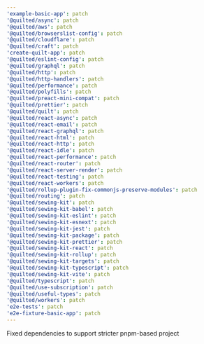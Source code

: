 ```yaml
---
'example-basic-app': patch
'@quilted/async': patch
'@quilted/aws': patch
'@quilted/browserslist-config': patch
'@quilted/cloudflare': patch
'@quilted/craft': patch
'create-quilt-app': patch
'@quilted/eslint-config': patch
'@quilted/graphql': patch
'@quilted/http': patch
'@quilted/http-handlers': patch
'@quilted/performance': patch
'@quilted/polyfills': patch
'@quilted/preact-mini-compat': patch
'@quilted/prettier': patch
'@quilted/quilt': patch
'@quilted/react-async': patch
'@quilted/react-email': patch
'@quilted/react-graphql': patch
'@quilted/react-html': patch
'@quilted/react-http': patch
'@quilted/react-idle': patch
'@quilted/react-performance': patch
'@quilted/react-router': patch
'@quilted/react-server-render': patch
'@quilted/react-testing': patch
'@quilted/react-workers': patch
'@quilted/rollup-plugin-fix-commonjs-preserve-modules': patch
'@quilted/routing': patch
'@quilted/sewing-kit': patch
'@quilted/sewing-kit-babel': patch
'@quilted/sewing-kit-eslint': patch
'@quilted/sewing-kit-esnext': patch
'@quilted/sewing-kit-jest': patch
'@quilted/sewing-kit-package': patch
'@quilted/sewing-kit-prettier': patch
'@quilted/sewing-kit-react': patch
'@quilted/sewing-kit-rollup': patch
'@quilted/sewing-kit-targets': patch
'@quilted/sewing-kit-typescript': patch
'@quilted/sewing-kit-vite': patch
'@quilted/typescript': patch
'@quilted/use-subscription': patch
'@quilted/useful-types': patch
'@quilted/workers': patch
'e2e-tests': patch
'e2e-fixture-basic-app': patch
---
```


Fixed dependencies to support stricter pnpm-based project
